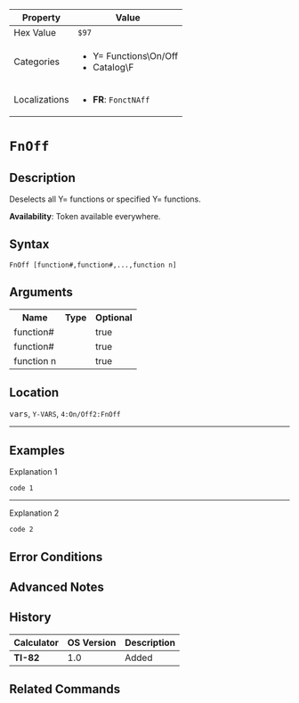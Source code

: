 | Property      | Value |
|---------------|-------|
| Hex Value     | `$97`|
| Categories    | <ul><li>Y= Functions\On/Off</li><li>Catalog\F</li></ul> |
| Localizations | <ul><li><b>FR</b>: `FonctNAff `</li></ul> |

# `FnOff `

## Description
Deselects all Y= functions or specified Y= functions.


<b>Availability</b>: Token available everywhere.

## Syntax
`FnOff [function#,function#,...,function n]`

## Arguments
<table>
<tr><th>Name</th><th>Type</th><th>Optional</th></tr>

<tr><td>function#</td><td></td><td>true</td></tr>

<tr><td>function#</td><td></td><td>true</td></tr>

<tr><td>function n</td><td></td><td>true</td></tr>

</table>

## Location
<kbd>vars</kbd>, `Y-VARS`, `4:On/Off2:FnOff`
<hr>

## Examples

Explanation 1
```ti-basic
code 1
```
---
Explanation 2
```ti-basic
code 2
```

## Error Conditions


## Advanced Notes


## History
| Calculator | OS Version | Description |
|------------|------------|-------------|
| <b>TI-82</b> | 1.0 | Added

## Related Commands

    